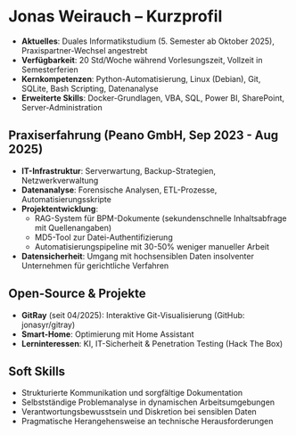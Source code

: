 # Jonas Weirauch – Kurzprofil

- **Aktuelles**: Duales Informatikstudium (5. Semester ab Oktober 2025), Praxispartner-Wechsel angestrebt
- **Verfügbarkeit**: 20 Std/Woche während Vorlesungszeit, Vollzeit in Semesterferien
- **Kernkompetenzen**: Python-Automatisierung, Linux (Debian), Git, SQLite, Bash Scripting, Datenanalyse
- **Erweiterte Skills**: Docker-Grundlagen, VBA, SQL, Power BI, SharePoint, Server-Administration

## Praxiserfahrung (Peano GmbH, Sep 2023 - Aug 2025)
- **IT-Infrastruktur**: Serverwartung, Backup-Strategien, Netzwerkverwaltung
- **Datenanalyse**: Forensische Analysen, ETL-Prozesse, Automatisierungsskripte
- **Projektentwicklung**: 
  - RAG-System für BPM-Dokumente (sekundenschnelle Inhaltsabfrage mit Quellenangaben)
  - MD5-Tool zur Datei-Authentifizierung
  - Automatisierungspipeline mit 30-50% weniger manueller Arbeit
- **Datensicherheit**: Umgang mit hochsensiblen Daten insolventer Unternehmen für gerichtliche Verfahren

## Open-Source & Projekte
- **GitRay** (seit 04/2025): Interaktive Git-Visualisierung (GitHub: jonasyr/gitray)
- **Smart-Home**: Optimierung mit Home Assistant
- **Lerninteressen**: KI, IT-Sicherheit & Penetration Testing (Hack The Box)

## Soft Skills
- Strukturierte Kommunikation und sorgfältige Dokumentation
- Selbstständige Problemanalyse in dynamischen Arbeitsumgebungen
- Verantwortungsbewusstsein und Diskretion bei sensiblen Daten
- Pragmatische Herangehensweise an technische Herausforderungen